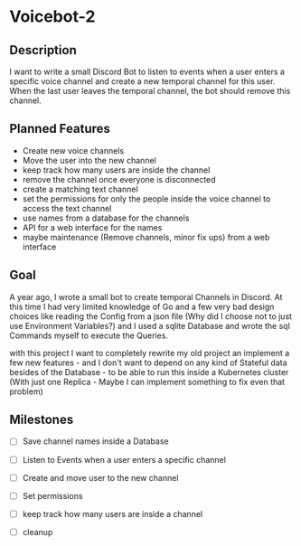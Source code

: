 
# Voicebot-2

## Description

I want to write a small Discord Bot to listen to events when a user enters a specific voice channel and create a new temporal channel for this user. When the last user leaves the temporal channel, the bot should remove this channel.

## Planned Features
- Create new voice channels
- Move the user into the new channel
- keep track how many users are inside the channel
- remove the channel once everyone is disconnected
- create a matching text channel
- set the permissions for only the people inside the voice channel to access the text channel
- use names from a database for the channels
- API for a web interface for the names
- maybe maintenance (Remove channels, minor fix ups) from a web interface

## Goal

A year ago, I wrote a small bot to create temporal Channels in Discord. At this time I had very limited knowledge of Go and a few very bad design choices like reading the Config from a json file (Why did I choose not to just use Environment Variables?) and I used a sqlite Database and wrote the sql Commands myself to execute the Queries.

with this project I want to completely rewrite my old project an implement a few new features - and I don't want to depend on any kind of Stateful data besides of the Database - to be able to run this inside a Kubernetes cluster (With just one Replica - Maybe I can implement something to fix even that problem)

## Milestones

- [ ] Save channel names inside a Database
- [ ] Listen to Events when a user enters a specific channel
- [ ] Create and move user to the new channel
- [ ] Set permissions
- [ ] keep track how many users are inside a channel
- [ ] cleanup

